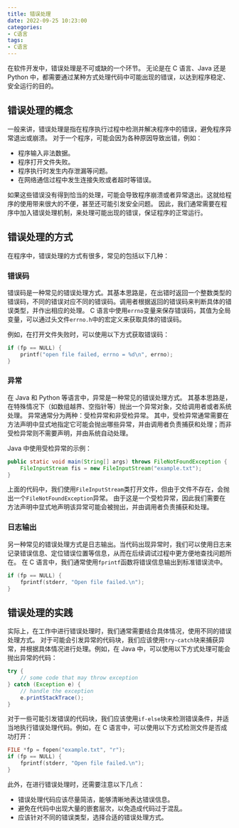 ```yaml
---
title: 错误处理
date: 2022-09-25 10:23:00
categories:
- C语言
tags:
- C语言
---
```


在软件开发中，错误处理是不可或缺的一个环节。
无论是在 C 语言、Java 还是 Python 中，都需要通过某种方式处理代码中可能出现的错误，以达到程序稳定、安全运行的目的。

## 错误处理的概念

一般来讲，错误处理是指在程序执行过程中检测并解决程序中的错误，避免程序异常退出或崩溃。
对于一个程序，可能会因为各种原因导致出错，例如：

- 程序输入非法数据。
- 程序打开文件失败。
- 程序执行时发生内存泄漏等问题。
- 在网络通信过程中发生连接失败或者超时等错误。

如果这些错误没有得到恰当的处理，可能会导致程序崩溃或者异常退出。这就给程序的使用带来很大的不便，甚至还可能引发安全问题。
因此，我们通常需要在程序中加入错误处理机制，来处理可能出现的错误，保证程序的正常运行。

## 错误处理的方式

在程序中，错误处理的方式有很多，常见的包括以下几种：

### 错误码

错误码是一种常见的错误处理方式。其基本思路是，在出错时返回一个整数类型的错误码，不同的错误对应不同的错误码。调用者根据返回的错误码来判断具体的错误类型，并作出相应的处理。
C 语言中使用`errno`变量来保存错误码，其值为全局变量，可以通过头文件`errno.h`中的宏定义来获取具体的错误码。

例如，在打开文件失败时，可以使用以下方式获取错误码：

```c
if (fp == NULL) {
    printf("open file failed, errno = %d\n", errno);
}
```

### 异常

在 Java 和 Python 等语言中，异常是一种常见的错误处理方式。
其基本思路是，在特殊情况下（如数组越界、空指针等）抛出一个异常对象，交给调用者或者系统处理。
异常通常分为两种：受检异常和非受检异常。
其中，受检异常通常需要在方法声明中显式地指定它可能会抛出哪些异常，并由调用者负责捕获和处理；而非受检异常则不需要声明，并由系统自动处理。

 Java 中使用受检异常的示例：

```JAVA
public static void main(String[] args) throws FileNotFoundException {
    FileInputStream fis = new FileInputStream("example.txt");
}
```

上面的代码中，我们使用`FileInputStream`类打开文件，但由于文件不存在，会抛出一个`FileNotFoundException`异常。
由于这是一个受检异常，因此我们需要在方法声明中显式地声明该异常可能会被抛出，并由调用者负责捕获和处理。

### 日志输出

另一种常见的错误处理方式是日志输出。当代码出现异常时，我们可以使用日志来记录错误信息、定位错误位置等信息，从而在后续调试过程中更方便地查找问题所在。
在 C 语言中，我们通常使用`fprintf`函数将错误信息输出到标准错误流中。

```c
if (fp == NULL) {
    fprintf(stderr, "Open file failed.\n");
}
```

## 错误处理的实践

实际上，在工作中进行错误处理时，我们通常需要结合具体情况，使用不同的错误处理方式。
对于可能会引发异常的代码块，我们应该使用`try-catch`块来捕获异常，并根据具体情况进行处理。例如，在 Java 中，可以使用以下方式处理可能会抛出异常的代码：

```JAVA
try {
    // some code that may throw exception
} catch (Exception e) {
    // handle the exception
    e.printStackTrace();
}
```

对于一些可能引发错误的代码块，我们应该使用`if-else`块来检测错误条件，并适当地执行错误处理代码。例如，在 C 语言中，可以使用以下方式检测文件是否成功打开：

```c
FILE *fp = fopen("example.txt", "r");
if (fp == NULL) {
    fprintf(stderr, "Open file failed.\n");
}
```

此外，在进行错误处理时，还需要注意以下几点：

- 错误处理代码应该尽量简洁，能够清晰地表达错误信息。
- 避免在代码中出现大量的嵌套层次，以免造成代码过于混乱。
- 应该针对不同的错误类型，选择合适的错误处理方式。